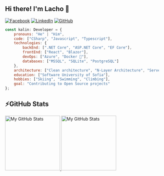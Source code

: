 ## Hi there! I'm Lacho 👋


[![Facebook](https://img.shields.io/badge/-Facebook-00B2FF?style=flat-square&logo=Facebook&logoColor=white)](https://www.facebook.com/LachezarIvanov)
[![LinkedIn](https://img.shields.io/badge/-LinkedIn-0e76a8?style=flat-square&logo=Linkedin&logoColor=white)](https://www.linkedin.com/in/lachezar-ivanov-026917284/) 
[![GitHub](https://img.shields.io/badge/-Github-000000?style=flat-square&logo=Github&logoColor=white)](https://github.com/lsi-dev)

```javascript
const kalin: Developer = {
    pronouns: "He" | "Him",
    code: ["CSharp", "Javascript", "Typescript"],
    technologies: {
        backEnd: [".NET Core", "ASP.NET Core", "EF Core"],
        frontEnd: ["React", "Blazor"],
        devOps: ["Azure", "Docker 🐳"],
        databases: ["MSSQL", "SQLite", "PostgreSQL"]
    },
    architecture: ["Clean architecture", "N-Layer Architecture", "Serverless Architecture", "Microservices"],
    education: ["Software University of Sofia"],
    hobbies: ["Skiing", "Swimming", "Climbing"],
    goal: "Contributing to Open Source projects"
};
```

## ⚡GitHub Stats

<a href="https://github.com/lsi-dev">
  <img height="180em" alt="My GitHub Stats" src="https://github-readme-stats.vercel.app/api?username=lsi-dev&bg_color=00000000&text_color=3498db&hide_border=true&count_private=true&include_all_commits=true" />
  <img height="180em" alt="My GitHub Stats" src="https://github-readme-stats.vercel.app/api/top-langs/?username=lsi-dev&langs_count=6&layout=compact&bg_color=00000000&text_color=3498db&hide_border=true&count_private=true&include_all_commits=true&hide=smalltalk,shell,html,scss,css" />
</a>
